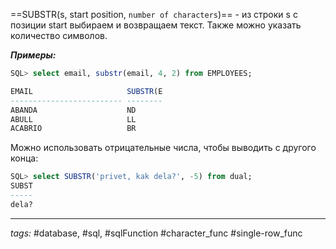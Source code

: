 ==SUBSTR(s, start position, `number of characters`)== - из строки s с позиции start выбираем и возвращаем текст. Также можно указать количество символов. 

***Примеры:***
```sql
SQL> select email, substr(email, 4, 2) from EMPLOYEES;

EMAIL                     SUBSTR(E
------------------------- --------
ABANDA                    ND
ABULL                     LL
ACABRIO                   BR
```

Можно использовать отрицательные числа, чтобы выводить с другого конца:
```sql
SQL> select SUBSTR('privet, kak dela?', -5) from dual;   
SUBST
-----
dela?
```

---
*tags:* #database, #sql, #sqlFunction #character_func #single-row_func 